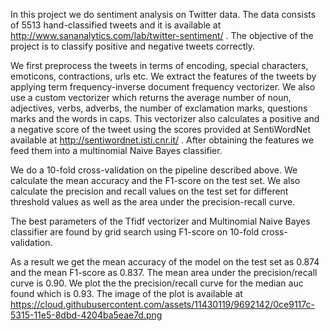In this project we do sentiment analysis on Twitter data. The data consists of 5513 hand-classified
tweets and it is available at http://www.sananalytics.com/lab/twitter-sentiment/ . The objective of
the project is to classify positive and negative tweets correctly.

We first preprocess the tweets in terms of encoding, special characters, emoticons, contractions, urls etc.
We extract the features of the tweets by applying term frequency-inverse document frequency 
vectorizer. We also use a custom vectorizer which returns the average number of noun, adjectives,
verbs, adverbs, the number of exclamation marks, questions marks and the words in caps. This vectorizer
also calculates a positive and a negative score of the tweet using the scores provided at SentiWordNet
available at http://sentiwordnet.isti.cnr.it/ . After obtaining the features we feed them into a multinomial
Naive Bayes classifier. 

We do a 10-fold cross-validation on the pipeline described above. We calculate the mean accuracy and 
the F1-score on the test set. We also calculate the precision and recall values on the test
set for different threshold values as well as the area under the precision-recall curve. 

The best parameters of the Tfidf vectorizer and Multinomial Naive Bayes classifier are found by
grid search using F1-score on 10-fold cross-validation.

As a result we get the mean accuracy of the model on the test set as 0.874 and the mean
F1-score as 0.837. The mean area under the precision/recall curve is 0.90. We plot the 
the precision/recall curve for the median auc found which is 0.93. The image of the plot is available at
https://cloud.githubusercontent.com/assets/11430119/9692142/0ce9117c-5315-11e5-8dbd-4204ba5eae7d.png
